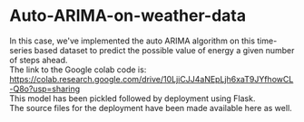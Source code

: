 # Auto-ARIMA-on-weather-data

In this case, we've implemented the auto ARIMA algorithm on this time-series based dataset to predict the possible value of energy a given number of steps ahead.<br>
The link to the Google colab code is:<br> 
https://colab.research.google.com/drive/10LjiCJJ4aNEpLjh6xaT9JYfhowCL-Q8o?usp=sharing <br>
This model has been pickled followed by deployment using Flask.<br>
The source files for the deployment have been made available here as well.
